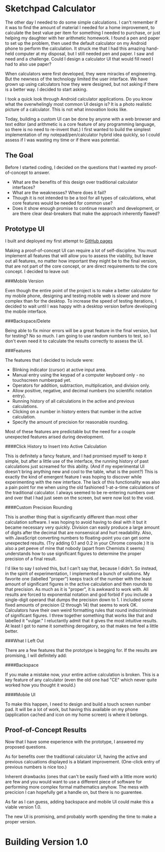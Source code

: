 Sketchpad Calculator
====================

The other day I needed to do some simple calculations. I can't remember if it was to find the amount of material I needed for a home improvement, to calculate the best value per item for something I needed to purchase, or just helping my daughter with her arithmetic homework. I found a pen and paper to set up the problem, then used the default calculator on my Android phone to perform the calculation. It struck me that I had this amazing hand-held computer at my disposal, but I still needed pen and paper. I saw and need and a challenge. Could I design a calculator UI that would fill need I had to also use paper?

When calculators were first developed, they were miracles of engineering. But the newness of the technology limited the user interface. We have grown up using calculators how they were designed, but not asking if there is a better way. I decided to start asking.

I took a quick look through Android calculator applications. Do you know what the overwhelingly most common UI design is? It is a photo realistic picture of a calculator. This is not what innovation looks like.

Today, building a custom UI can be done by anyone with a web browser and text editor (and arithmetic is a core feature of any programming language, so there is no need to re-invent that.) I first wanted to build the simplest implementation of my notepad/pen/calculator hybrid idea quickly, so I could assess if I was wasting my time or if there was potential.

The Goal
--------

Before I started coding, I decided on the questions that I wanted my proof-of-concept to answer.

* What are the benefits of this design over traditional calculator interfaces?
* What are the weaknesses? Where does it fail?
* Though it is not intended to be a tool for all types of calculations, what core features would be needed for common use?
* Does it show enough promise to continue research and development, or are there clear deal-breakers that make the approach inherently flawed?

Prototype UI
------------

I built and deployed my first attempt to [GitHub pages](http://chrisbroski.github.io/sketchpad-calculator/sketchpad-calc.html)

Making a proof-of-concept UI can require a lot of self-discipline. You must implement all features that will allow you to assess the viability, but leave out all features, no matter how important they might be to the final version, that are not part of the core concept, or are direct requirements to the core concept. I decided to leave out:

###Mobile Version

Even though the entire point of the project is to make a better calculator for my mobile phone, designing and testing mobile web is slower and more complex than for the desktop. To increase the speed of testing iterations, I decided to wait until I was happy with a desktop version before developing the mobile interface.

###Backspace/Delete

Being able to fix minor errors will be a great feature in the final version, but for testing? No so much. I am going to use random numbers to test, so I don't even need it to calculate the results correctly to assess the UI.

###Features

The features that I decided to include were:

* Blinking indicator (cursor) at active input area.
* Manual entry using the keypad of a computer keyboard only - no touchscreen numberpad yet.
* Operators for addition, subtraction, multiplication, and division only.
* Allow positive, negative, and decimal numbers (no scientific notation entry).
* Running history of all calculations in the active and previous calculations.
* Clicking on a number in history enters that number in the active calculation.
* Specify the amount of precision for reasonable rounding.

Most of these features are predictable but the need for a couple unexpected features arised during development.

####Click History to Insert Into Active Calculation

This is definitely a fancy feature, and I had promised myself to keep it simple, but after a little use of the interface, the running history of past calculations just screamed for this ability. (And if my experimental UI doesn't bring anything new and cool to the table, what is the point?) This is exactly the kind of emergent feature I was hoping to discover while experimenting with the new interface. The lack of this functionality was also a pain point for me when using the old fashioned 1-at-a-time calculations of the traditional calculator. I always seemed to be re-entering numbers over and over that I had just seen on the screen, but were now lost to the void.

####Custom Precision Rounding

This is another thing that is significantly different than most other calculation software. I was hoping to avoid having to deal with it but it became necessary very quickly. Division can easily produce a large amount of digits after the decimal that are nonsensical and hurt readability. Also, with JavaScript converting numbers to floating-point you can get some unexpected results. (Try adding 0.1 and 0.2 in your Chrome console.) It is also a pet peeve of mine that nobody (apart from Chemists it seems) understands how to use significant figures to determine the proper precision of a final result.

I'd like to say I solved this, but I can't say that, because I didn't. So instead, in the spirit of experimentation, I implemented a bunch of solutions. My favorite one (labelled "proper") keeps track of the number with the least amount of significant figures in the active calculation and then rounds to that precision. As much as it is "proper", it is awkward to work with. All results are forced to exponential notation and god forbid if you include a single-digit operand that dumps the precision down to 1. I included some fixed amounts of precision (2 through 14) that seems to work OK. Calculators have their own weird formatting rules that round indiscriminate of significant figures. I threw together something that works like that and labelled it "vulgar." I reluctantly admit that it gives the most intuitive results. At least I got to name it something derogatory, so that makes me feel a little better.

###What I Left Out

There are a few features that the prototype is begging for. If the results are promising, I will definitely add:

####Backspace

If you make a mistake now, your entire active calculation is broken. This is a key feature of any calculator (even the old one had "CE" which never quite worked how you thought it would.)

####Mobile UI

To make this happen, I need to design and build a touch screen number pad. It will be a lot of work, but having this available on my phone (application cached and icon on my home screen) is where it belongs.

Proof-of-Concept Results
------------------------

Now that I have some experience with the prototype, I answered my proposed questions.

As for benefits over the traditional calculator UI, having the active and previous calcuations displayed is a blatant improvement. (One-click entry of previous numbers is nice too.)

Inherent drawbacks (ones that can't be easily fixed with a little more work) are few and you would want to use a different piece of software for performing more complex formal mathematics anyhow. The mess with precicion I can hopefully get a handle on, but there is no guarentee.

As far as I can guess, adding backspace and mobile UI could make this a viable version 1.0.

The new UI is promising, amd probably worth spending the time to make a proper version.

Building Version 1.0
====================

